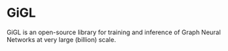 # GiGL

GiGL is an open-source library for training and inference of Graph Neural Networks at very large (billion) scale.

